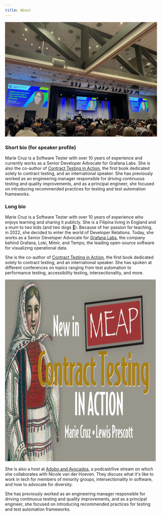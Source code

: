 ```yaml
---
title: About
---
```


<img src="../images/marie_cruz_keynote.jpeg" alt="Marie Cruz on stage at AutomationStar 2023">

### Short bio (for speaker profile)

Marie Cruz is a Software Tester with over 10 years of experience and currently works as a Senior Developer Advocate for Grafana Labs. She is also the co-author of [Contract Testing in Action](https://shortener.manning.com/qOn2), the first book dedicated solely to contract testing, and an international speaker. She has previously worked as an engineering manager responsible for driving continuous testing and quality improvements, and as a principal engineer, she focused on introducing recommended practices for testing and test automation frameworks.

### Long bio

Marie Cruz is a Software Tester with over 10 years of experience who enjoys learning and sharing it publicly. She is a Filipina living in England and a mum to two kids (and two dogs 🐾). Because of her passion for teaching, in 2022, she decided to enter the world of Developer Relations. Today, she works as a Senior Developer Advocate for [Grafana Labs](https://grafana.com/), the company behind Grafana, Loki, Mimir, and Tempo, the leading open-source software for visualizing operational data. 

She is the co-author of [Contract Testing in Action](https://shortener.manning.com/qOn2), the first book dedicated solely to contract testing, and an international speaker. She has spoken at different conferences on topics ranging from test automation to performance testing, accessibility testing, intersectionality, and more. 

<img src="../images/contract_testing.png" alt="Contract Testing in Action cover" width="500" height="600">

She is also a host at [Adobo and Avocados](https://www.youtube.com/@adoboandavocados), a podcast/live stream on which she collaborates with Nicole van der Hoeven. They discuss what it's like to work in tech for members of minority groups, intersectionality in software, and how to advocate for diversity.

She has previously worked as an engineering manager responsible for driving continuous testing and quality improvements, and as a principal engineer, she focused on introducing recommended practices for testing and test automation frameworks.


